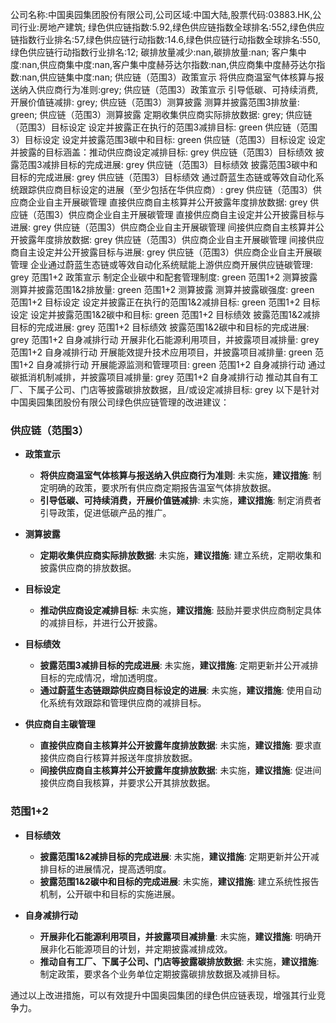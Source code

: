 公司名称:中国奥园集团股份有限公司,公司区域:中国大陆,股票代码:03883.HK,公司行业:房地产建筑;        绿色供应链指数:5.92,绿色供应链指数全球排名:552,绿色供应链指数行业排名:57,绿色供应链行动指数:14.6,绿色供应链行动指数全球排名:550,绿色供应链行动指数行业排名:12;        碳排放量减少:nan,碳排放量:nan;        客户集中度:nan,供应商集中度:nan,客户集中度赫芬达尔指数:nan,供应商集中度赫芬达尔指数:nan,供应链集中度:nan;        供应链（范围3）政策宣示 将供应商温室气体核算与报送纳入供应商行为准则:grey;        供应链（范围3）政策宣示 引导低碳、可持续消费,开展价值链减排: grey;        供应链（范围3）测算披露 测算并披露范围3排放量: green;        供应链（范围3）测算披露 定期收集供应商实际排放数据: grey;        供应链（范围3）目标设定 设定并披露正在执行的范围3减排目标: green        供应链（范围3）目标设定 设定并披露范围3碳中和目标: green        供应链（范围3）目标设定 设定并披露的目标涵盖：推动供应商设定减排目标: grey        供应链（范围3）目标绩效 披露范围3减排目标的完成进展: grey        供应链（范围3）目标绩效 披露范围3碳中和目标的完成进展: grey        供应链（范围3）目标绩效 通过蔚蓝生态链或等效自动化系统跟踪供应商目标设定的进展（至少包括在华供应商）: grey        供应链（范围3）供应商企业自主开展碳管理 直接供应商自主核算并公开披露年度排放数据: grey        供应链（范围3）供应商企业自主开展碳管理 直接供应商自主设定并公开披露目标与进展: grey        供应链（范围3）供应商企业自主开展碳管理 间接供应商自主核算并公开披露年度排放数据: grey        供应链（范围3）供应商企业自主开展碳管理 间接供应商自主设定并公开披露目标与进展: grey        供应链（范围3）供应商企业自主开展碳管理 企业通过蔚蓝生态链或等效自动化系统赋能上游供应商开展供应链碳管理: grey        范围1+2 政策宣示 制定企业碳中和配套管理制度: green        范围1+2 测算披露 测算并披露范围1&2排放量: green        范围1+2 测算披露 测算并披露碳强度: green        范围1+2 目标设定 设定并披露正在执行的范围1&2减排目标: green        范围1+2 目标设定 设定并披露范围1&2碳中和目标: green        范围1+2 目标绩效 披露范围1&2减排目标的完成进展: grey        范围1+2 目标绩效 披露范围1&2碳中和目标的完成进展: grey        范围1+2 自身减排行动 开展非化石能源利用项目，并披露项目减排量: grey        范围1+2 自身减排行动 开展能效提升技术应用项目，并披露项目减排量: green        范围1+2 自身减排行动 开展能源监测和管理项目: green        范围1+2 自身减排行动 通过碳抵消机制减排，并披露项目减排量: grey        范围1+2 自身减排行动 推动其自有工厂、下属子公司、门店等披露碳排放数据，且/或设定减排目标: grey
以下是针对中国奥园集团股份有限公司绿色供应链管理的改进建议：

### 供应链（范围3）

- **政策宣示**
  - **将供应商温室气体核算与报送纳入供应商行为准则**: 未实施，**建议措施**: 制定明确的政策，要求所有供应商定期报告温室气体排放数据。
  - **引导低碳、可持续消费，开展价值链减排**: 未实施，**建议措施**: 制定消费者引导政策，促进低碳产品的推广。

- **测算披露**
  - **定期收集供应商实际排放数据**: 未实施，**建议措施**: 建立系统，定期收集和披露供应商的排放数据。

- **目标设定**
  - **推动供应商设定减排目标**: 未实施，**建议措施**: 鼓励并要求供应商制定具体的减排目标，并进行公开披露。

- **目标绩效**
  - **披露范围3减排目标的完成进展**: 未实施，**建议措施**: 定期更新并公开减排目标的完成情况，增加透明度。
  - **通过蔚蓝生态链跟踪供应商目标设定的进展**: 未实施，**建议措施**: 使用自动化系统有效跟踪和管理供应商的减排目标。

- **供应商自主碳管理**
  - **直接供应商自主核算并公开披露年度排放数据**: 未实施，**建议措施**: 要求直接供应商自行核算并报送年度排放数据。
  - **间接供应商自主核算并公开披露年度排放数据**: 未实施，**建议措施**: 促进间接供应商自我核算，并要求公开其排放数据。

### 范围1+2

- **目标绩效**
  - **披露范围1&2减排目标的完成进展**: 未实施，**建议措施**: 定期更新并公开减排目标的进展情况，提高透明度。
  - **披露范围1&2碳中和目标的完成进展**: 未实施，**建议措施**: 建立系统性报告机制，公开碳中和目标的实施进展。

- **自身减排行动**
  - **开展非化石能源利用项目，并披露项目减排量**: 未实施，**建议措施**: 明确开展非化石能源项目的计划，并定期披露减排成效。
  - **推动自有工厂、下属子公司、门店等披露碳排放数据**: 未实施，**建议措施**: 制定政策，要求各个业务单位定期披露碳排放数据及减排目标。

通过以上改进措施，可以有效提升中国奥园集团的绿色供应链表现，增强其行业竞争力。